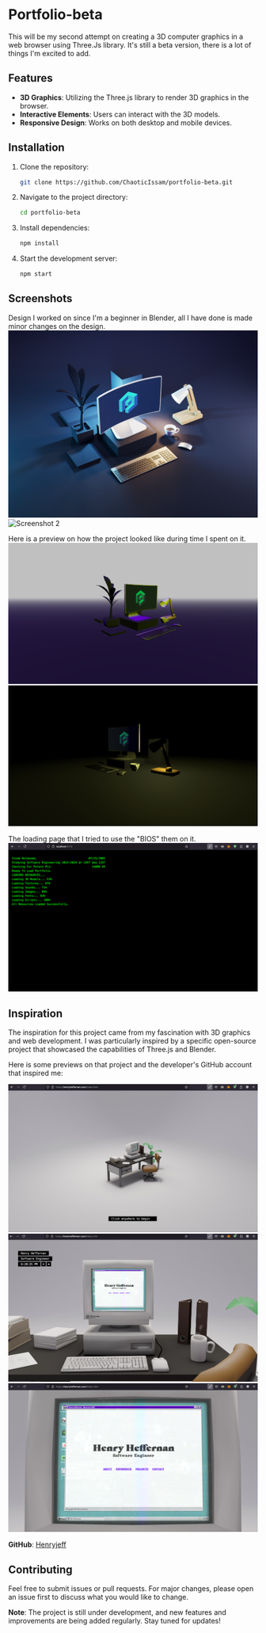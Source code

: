 # Portfolio-beta
This will be my second attempt on creating a 3D computer graphics in a web browser using Three.Js library. It's still a beta version, there is a lot of things I'm excited to add.
## Features

- **3D Graphics**: Utilizing the Three.js library to render 3D graphics in the browser.
- **Interactive Elements**: Users can interact with the 3D models.
- **Responsive Design**: Works on both desktop and mobile devices.

## Installation

1. Clone the repository:
	```sh
	git clone https://github.com/ChaoticIssam/portfolio-beta.git
	```
2. Navigate to the project directory:
	```sh
	cd portfolio-beta
	```
3. Install dependencies:
	```sh
	npm install
	```
4. Start the development server:
	```sh
	npm start
	```

## Screenshots
Design I worked on since I'm a beginner in Blender, all I have done is made minor changes on the design.
![Screenshot 1](srcs/images/designOfPortfo.webp)
![Screenshot 2](srcs/images/Screenshot-from-blender.png)

Here is a preview on how the project looked like during time I spent on it.
![Screenshot 3](srcs/images/progressWithLightsON.png)
![Screenshot 4](srcs/images/Screenshot%202024-12-22%20at%2018.11.31.png)

The loading page that I tried to use the "BIOS" them on it.
![Screenshot 5](srcs/images/loadingPage.png)

## Inspiration

The inspiration for this project came from my fascination with 3D graphics and web development. I was particularly inspired by a specific open-source project that showcased the capabilities of Three.js and Blender.

Here is some previews on that project and the developer's GitHub account that inspired me:

![Screenshot 6](srcs/images/Screenshot%202024-12-22%20at%2018.20.27.png)
![Screenshot 7](srcs/images/Screenshot%202024-12-22%20at%2018.20.35.png)
![Screenshot 8](srcs/images/Screenshot%202024-12-22%20at%2018.20.42.png)

**GitHub**: [Henryjeff](https://github.com/henryjeff)


## Contributing

Feel free to submit issues or pull requests. For major changes, please open an issue first to discuss what you would like to change.

**Note**: The project is still under development, and new features and improvements are being added regularly. Stay tuned for updates! 
